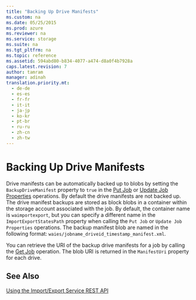 ```yaml
---
title: "Backing Up Drive Manifests"
ms.custom: na
ms.date: 05/25/2015
ms.prod: azure
ms.reviewer: na
ms.service: storage
ms.suite: na
ms.tgt_pltfrm: na
ms.topic: reference
ms.assetid: 594abd80-b834-4077-a474-d8a0f4b7928a
caps.latest.revision: 7
author: tamram
manager: adinah
translation.priority.mt: 
  - de-de
  - es-es
  - fr-fr
  - it-it
  - ja-jp
  - ko-kr
  - pt-br
  - ru-ru
  - zh-cn
  - zh-tw
---
```

# Backing Up Drive Manifests
Drive manifests can be automatically backed up to blobs by setting the `BackupDriveManifest` property to `true` in the [Put Job](../StorageImportExportREST/Put-Job.md) or [Update Job Properties](../StorageImportExportREST/Update-Job-Properties.md) operations. By default the drive manifests are not backed up. The drive manifest backups are stored as block blobs in a container within the storage account associated with the job. By default, the container name is `waimportexport`, but you can specify a different name in the `ImportExportStatesPath` property when calling the `Put Job` or `Update Job Properties` operations. The backup manifest blob are named in the following format: `waies/jobname_driveid_timestamp_manifest.xml`.  
  
 You can retrieve the URI of the backup drive manifests for a job by calling the [Get Job](../StorageImportExportREST/Get-Job3.md) operation. The blob URI is returned in the `ManifestUri` property for each drive.  
  
## See Also  
 [Using the Import/Export Service REST API](../StorageImportExportREST/Using-the-Azure-Import-Export-Service-REST-API.md)